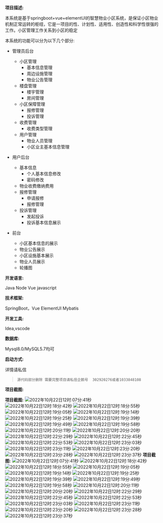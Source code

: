 **项目描述:**

本系统是基于springboot+vue+elementUI的智慧物业小区系统，是保证小区物业机制正常运转的枢纽，它是一项目的性、计划性、适用性、创造性和科学性很强的工作。小区管理工作关系到小区的稳定

本系统的功能可以分为以下几个部分:

- 管理员后台
    - 小区管理
        - 基本信息管理
        - 周边设施管理
        - 物业公告管理
    - 楼盘管理
        - 楼宇管理
        - 房间管理
    - 小区保障管理
        - 报修管理
        - 投诉管理
    - 收费管理
        - 收费类型管理
    - 用户管理
        - 物业人员管理
        - 小区业主基本信息管理
- 用户后台
    - 基本信息
        - 个人基本信息修改
        - 密码修改
    - 物业收费缴纳费用
    - 报修管理
        - 申请报修
        - 报修管理
    - 投诉管理
        - 发起投诉
        - 投诉基本信息展示

- 前台
    - 小区基本信息的展示
    - 物业公告展示
    - 小区设施基本展示
    - 物业人员展示
    - 轮播图

**开发语言:**

Java Node  Vue javascript

**技术框架:**

SpringBoot，Vue ElementUI Mybatis

**开发工具:**

Idea,vscode

**数据库:**

Mysql8.0/MySQL5.7均可

**启动方式:**

详情请私信



>`源代码部分删除 需要完整项目请私信企鹅号  302920276或者1033848108 `

**项目截图:**


**项目截图:**
![2022年10月22日12时:07分:41秒](https://cyymacbookpro.oss-cn-shanghai.aliyuncs.com/Macbookpro/2022年10月22日12时:07分:41秒)
![2022年10月22日12时:18分:42秒](https://cyymacbookpro.oss-cn-shanghai.aliyuncs.com/Macbookpro/2022年10月22日12时:18分:42秒)
![2022年10月22日12时:18分:55秒](https://cyymacbookpro.oss-cn-shanghai.aliyuncs.com/Macbookpro/2022年10月22日12时:18分:55秒)
![2022年10月22日12时:19分:05秒](https://cyymacbookpro.oss-cn-shanghai.aliyuncs.com/Macbookpro/2022年10月22日12时:19分:05秒)
![2022年10月22日12时:19分:14秒](https://cyymacbookpro.oss-cn-shanghai.aliyuncs.com/Macbookpro/2022年10月22日12时:19分:14秒)
![2022年10月22日12时:19分:25秒](https://cyymacbookpro.oss-cn-shanghai.aliyuncs.com/Macbookpro/2022年10月22日12时:19分:25秒)
![2022年10月22日12时:19分:39秒](https://cyymacbookpro.oss-cn-shanghai.aliyuncs.com/Macbookpro/2022年10月22日12时:19分:39秒)
![2022年10月22日12时:19分:49秒](https://cyymacbookpro.oss-cn-shanghai.aliyuncs.com/Macbookpro/2022年10月22日12时:19分:49秒)
![2022年10月22日12时:19分:58秒](https://cyymacbookpro.oss-cn-shanghai.aliyuncs.com/Macbookpro/2022年10月22日12时:19分:58秒)
![2022年10月22日12时:20分:11秒](https://cyymacbookpro.oss-cn-shanghai.aliyuncs.com/Macbookpro/2022年10月22日12时:20分:11秒)
![2022年10月22日12时:20分:20秒](https://cyymacbookpro.oss-cn-shanghai.aliyuncs.com/Macbookpro/2022年10月22日12时:20分:20秒)
![2022年10月22日12时:22分:29秒](https://cyymacbookpro.oss-cn-shanghai.aliyuncs.com/Macbookpro/2022年10月22日12时:22分:29秒)
![2022年10月22日12时:22分:45秒](https://cyymacbookpro.oss-cn-shanghai.aliyuncs.com/Macbookpro/2022年10月22日12时:22分:45秒)
![2022年10月22日12时:22分:53秒](https://cyymacbookpro.oss-cn-shanghai.aliyuncs.com/Macbookpro/2022年10月22日12时:22分:53秒)
![2022年10月22日12时:23分:03秒](https://cyymacbookpro.oss-cn-shanghai.aliyuncs.com/Macbookpro/2022年10月22日12时:23分:03秒)
![2022年10月22日12时:23分:11秒](https://cyymacbookpro.oss-cn-shanghai.aliyuncs.com/Macbookpro/2022年10月22日12时:23分:11秒)
![2022年10月22日12时:23分:20秒](https://cyymacbookpro.oss-cn-shanghai.aliyuncs.com/Macbookpro/2022年10月22日12时:23分:20秒)
![2022年10月22日12时:23分:28秒](https://cyymacbookpro.oss-cn-shanghai.aliyuncs.com/Macbookpro/2022年10月22日12时:23分:28秒)
![2022年10月22日12时:23分:37秒](https://cyymacbookpro.oss-cn-shanghai.aliyuncs.com/Macbookpro/2022年10月22日12时:23分:37秒)
**项目截图:**
![2022年10月22日12时:07分:41秒](https://cyymacbookpro.oss-cn-shanghai.aliyuncs.com/Macbookpro/2022年10月22日12时:07分:41秒)
![2022年10月22日12时:18分:42秒](https://cyymacbookpro.oss-cn-shanghai.aliyuncs.com/Macbookpro/2022年10月22日12时:18分:42秒)
![2022年10月22日12时:18分:55秒](https://cyymacbookpro.oss-cn-shanghai.aliyuncs.com/Macbookpro/2022年10月22日12时:18分:55秒)
![2022年10月22日12时:19分:05秒](https://cyymacbookpro.oss-cn-shanghai.aliyuncs.com/Macbookpro/2022年10月22日12时:19分:05秒)
![2022年10月22日12时:19分:14秒](https://cyymacbookpro.oss-cn-shanghai.aliyuncs.com/Macbookpro/2022年10月22日12时:19分:14秒)
![2022年10月22日12时:19分:25秒](https://cyymacbookpro.oss-cn-shanghai.aliyuncs.com/Macbookpro/2022年10月22日12时:19分:25秒)
![2022年10月22日12时:19分:39秒](https://cyymacbookpro.oss-cn-shanghai.aliyuncs.com/Macbookpro/2022年10月22日12时:19分:39秒)
![2022年10月22日12时:19分:49秒](https://cyymacbookpro.oss-cn-shanghai.aliyuncs.com/Macbookpro/2022年10月22日12时:19分:49秒)
![2022年10月22日12时:19分:58秒](https://cyymacbookpro.oss-cn-shanghai.aliyuncs.com/Macbookpro/2022年10月22日12时:19分:58秒)
![2022年10月22日12时:20分:11秒](https://cyymacbookpro.oss-cn-shanghai.aliyuncs.com/Macbookpro/2022年10月22日12时:20分:11秒)
![2022年10月22日12时:20分:20秒](https://cyymacbookpro.oss-cn-shanghai.aliyuncs.com/Macbookpro/2022年10月22日12时:20分:20秒)
![2022年10月22日12时:22分:29秒](https://cyymacbookpro.oss-cn-shanghai.aliyuncs.com/Macbookpro/2022年10月22日12时:22分:29秒)
![2022年10月22日12时:22分:45秒](https://cyymacbookpro.oss-cn-shanghai.aliyuncs.com/Macbookpro/2022年10月22日12时:22分:45秒)
![2022年10月22日12时:22分:53秒](https://cyymacbookpro.oss-cn-shanghai.aliyuncs.com/Macbookpro/2022年10月22日12时:22分:53秒)
![2022年10月22日12时:23分:03秒](https://cyymacbookpro.oss-cn-shanghai.aliyuncs.com/Macbookpro/2022年10月22日12时:23分:03秒)
![2022年10月22日12时:23分:11秒](https://cyymacbookpro.oss-cn-shanghai.aliyuncs.com/Macbookpro/2022年10月22日12时:23分:11秒)
![2022年10月22日12时:23分:20秒](https://cyymacbookpro.oss-cn-shanghai.aliyuncs.com/Macbookpro/2022年10月22日12时:23分:20秒)
![2022年10月22日12时:23分:28秒](https://cyymacbookpro.oss-cn-shanghai.aliyuncs.com/Macbookpro/2022年10月22日12时:23分:28秒)
![2022年10月22日12时:23分:37秒](https://cyymacbookpro.oss-cn-shanghai.aliyuncs.com/Macbookpro/2022年10月22日12时:23分:37秒)
